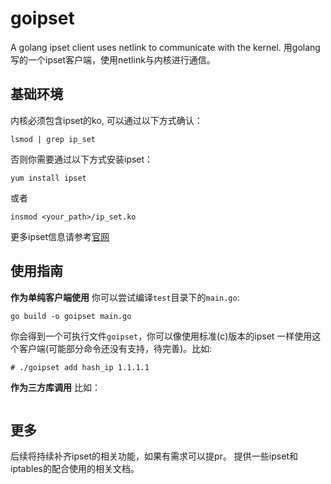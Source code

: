 # goipset
A golang ipset client uses netlink to communicate with the kernel.
用golang写的一个ipset客户端，使用netlink与内核进行通信。

## 基础环境
内核必须包含ipset的ko, 可以通过以下方式确认：
```
lsmod | grep ip_set
```
否则你需要通过以下方式安装ipset：
```
yum install ipset
```
或者
```
insmod <your_path>/ip_set.ko
```
更多ipset信息请参考[官网](http://ipset.netfilter.org/ipset.man.html)

## 使用指南

**作为单纯客户端使用**
你可以尝试编译`test`目录下的`main.go`:
```
go build -o goipset main.go
```
你会得到一个可执行文件`goipset`，你可以像使用标准(c)版本的ipset
一样使用这个客户端(可能部分命令还没有支持，待完善)。比如:
```
# ./goipset add hash_ip 1.1.1.1
```
**作为三方库调用**
比如：
```go

```

## 更多
后续将持续补齐ipset的相关功能，如果有需求可以提pr。
提供一些ipset和iptables的配合使用的相关文档。